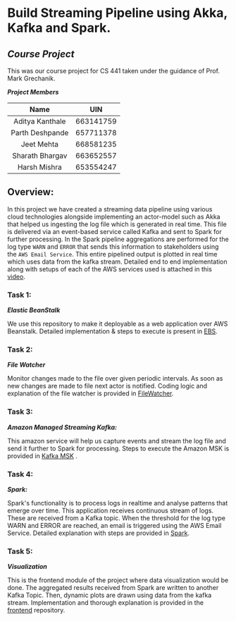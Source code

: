 # Build Streaming Pipeline using Akka, Kafka and Spark. 

## **_Course Project_**
This was our course project for CS 441 taken under the guidance of Prof. Mark Grechanik. 

**_Project Members_**

| Name | UIN |
| :---: | :---: |
|Aditya Kanthale | 663141759|
| Parth Deshpande | 657711378 |
| Jeet Mehta | 668581235
| Sharath Bhargav | 663652557
| Harsh Mishra | 653554247

## Overview:

In this project we have created a streaming data pipeline using various cloud technologies alongside implementing an actor-model such as Akka that helped us ingesting the log file which is generated in real time. This file is delivered via an event-based service called Kafka and sent to Spark for further processing. In the Spark pipeline aggregations are performed for the log type `WARN` and `ERROR` that sends this information to stakeholders using the `AWS Email Service`. This entire pipelined output is plotted in real time which uses data from the kafka stream.
Detailed end to end implementation along with setups of each of the AWS services used is attached in this [video](https://www.youtube.com/playlist?list=PL4hC71cd7Y0uuEMHhh7SLTFA1xEjjdvj1).

### Task 1:
**_Elastic BeanStalk_**

We use this repository to make it deployable as a web application over AWS Beanstalk. Detailed implementation & steps to execute is present in [EBS]().

### Task 2:
**_File Watcher_**

Monitor changes made to the file over given periodic intervals. As soon as new changes are made to file next actor is notified. Coding logic and explanation of the file watcher is provided in [FileWatcher]().

### Task 3:
**_Amazon Managed Streaming Kafka:_**

This amazon service will help us capture events and stream the log file and send it further to Spark for processing. Steps to execute the Amazon MSK is provided in [Kafka MSK](https://github.com/sharathbhargav/CS441-Project/tree/main/Kafka_MSK) .

### Task 4:
**_Spark:_**

Spark's functionality is to process logs in realtime and analyse patterns that emerge over time. This application receives continuous stream of logs. These are received from a Kafka topic. When the threshold for the log type WARN and ERROR are reached, an email is triggered using the AWS Email Service. Detailed explanation with steps are provided in [Spark](https://github.com/sharathbhargav/CS441-Project/tree/main/spark_app2). 

### Task 5:
_**_Visualization_**_

This is the frontend module of the project where data visualization would be done. The aggregated results received from Spark are written to another Kafka Topic. Then, dynamic plots are drawn using data from the kafka stream. Implementation and thorough explanation is provided in the [frontend](https://github.com/sharathbhargav/CS441-Project/tree/main/frontend) repository.
